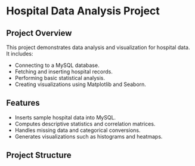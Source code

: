# Hospital Data Analysis Project

## Project Overview
This project demonstrates data analysis and visualization for hospital data. It includes:
- Connecting to a MySQL database.
- Fetching and inserting hospital records.
- Performing basic statistical analysis.
- Creating visualizations using Matplotlib and Seaborn.

## Features
- Inserts sample hospital data into MySQL.
- Computes descriptive statistics and correlation matrices.
- Handles missing data and categorical conversions.
- Generates visualizations such as histograms and heatmaps.

## Project Structure
